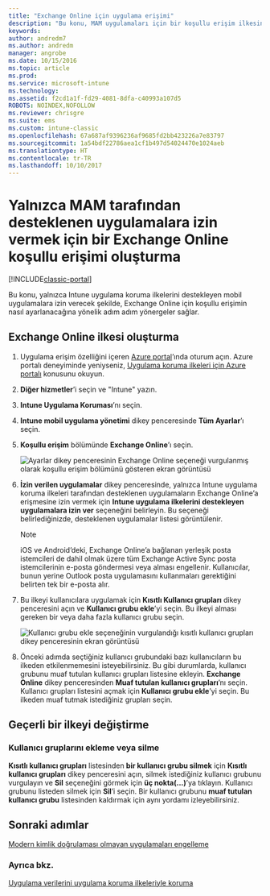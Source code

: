 ```yaml
---
title: "Exchange Online için uygulama erişimi"
description: "Bu konu, MAM uygulamaları için bir koşullu erişim ilkesini nasıl yapılandırabileceğinizi açıklar."
keywords: 
author: andredm7
ms.author: andredm
manager: angrobe
ms.date: 10/15/2016
ms.topic: article
ms.prod: 
ms.service: microsoft-intune
ms.technology: 
ms.assetid: f2cd1a1f-fd29-4081-8dfa-c40993a107d5
ROBOTS: NOINDEX,NOFOLLOW
ms.reviewer: chrisgre
ms.suite: ems
ms.custom: intune-classic
ms.openlocfilehash: 67a687af9396236af9685fd2bb423226a7e83797
ms.sourcegitcommit: 1a54bdf22786aea1cf1b497d54024470e1024aeb
ms.translationtype: HT
ms.contentlocale: tr-TR
ms.lasthandoff: 10/10/2017
---
```

# <a name="create-an-exchange-online-conditional-access-to-only-allow-apps-supported-by-mam"></a>Yalnızca MAM tarafından desteklenen uygulamalara izin vermek için bir Exchange Online koşullu erişimi oluşturma

[!INCLUDE[classic-portal](../includes/classic-portal.md)]

Bu konu, yalnızca Intune uygulama koruma ilkelerini destekleyen mobil uygulamalara izin verecek şekilde, Exchange Online için koşullu erişimin nasıl ayarlanacağına yönelik adım adım yönergeler sağlar.


## <a name="create-an-exchange-online-policy"></a>Exchange Online ilkesi oluşturma
1.  Uygulama erişim özelliğini içeren [Azure portal](https://portal.azure.com)’ında oturum açın. Azure portalı deneyiminde yeniyseniz, [Uygulama koruma ilkeleri için Azure portalı](azure-portal-for-microsoft-intune-mam-policies.md) konusunu okuyun.

2.  **Diğer hizmetler**’i seçin ve "Intune" yazın.

3.  **Intune Uygulama Koruması**’nı seçin.

4.  **Intune mobil uygulama yönetimi** dikey penceresinde **Tüm Ayarlar**’ı seçin.

5.  **Koşullu erişim** bölümünde **Exchange Online**’ı seçin.

    ![Ayarlar dikey penceresinin Exchange Online seçeneği vurgulanmış olarak koşullu erişim bölümünü gösteren ekran görüntüsü](../media/MAM-conditional-access-1.png)

6. **İzin verilen uygulamalar** dikey penceresinde, yalnızca Intune uygulama koruma ilkeleri tarafından desteklenen uygulamaların Exchange Online’a erişmesine izin vermek için **Intune uygulama ilkelerini destekleyen uygulamalara izin ver** seçeneğini belirleyin. Bu seçeneği belirlediğinizde, desteklenen uygulamalar listesi görüntülenir.

    >[!NOTE]
    >iOS ve Android’deki, Exchange Online’a bağlanan yerleşik posta istemcileri de dahil olmak üzere tüm Exchange Active Sync posta istemcilerinin e-posta göndermesi veya alması engellenir. Kullanıcılar, bunun yerine Outlook posta uygulamasını kullanmaları gerektiğini belirten tek bir e-posta alır.

7. Bu ilkeyi kullanıcılara uygulamak için **Kısıtlı Kullanıcı grupları** dikey penceresini açın ve **Kullanıcı grubu ekle**’yi seçin. Bu ilkeyi alması gereken bir veya daha fazla kullanıcı grubu seçin.

    ![Kullanıcı grubu ekle seçeneğinin vurgulandığı kısıtlı kullanıcı grupları dikey penceresinin ekran görüntüsü](../media/mam-ca-add-user-group.png)

8. Önceki adımda seçtiğiniz kullanıcı grubundaki bazı kullanıcıların bu ilkeden etkilenmemesini isteyebilirsiniz. Bu gibi durumlarda, kullanıcı grubunu muaf tutulan kullanıcı grupları listesine ekleyin. **Exchange Online** dikey penceresinden **Muaf tutulan kullanıcı grupları**’nı seçin. Kullanıcı grupları listesini açmak için **Kullanıcı grubu ekle**’yi seçin. Bu ilkeden muaf tutmak istediğiniz grupları seçin.  

## <a name="modify-an-existing-policy"></a>Geçerli bir ilkeyi değiştirme
### <a name="add-or-delete-user-groups"></a>Kullanıcı gruplarını ekleme veya silme

**Kısıtlı kullanıcı grupları** listesinden **bir kullanıcı grubu silmek** için **Kısıtlı kullanıcı grupları** dikey penceresini açın, silmek istediğiniz kullanıcı grubunu vurgulayın ve **Sil** seçeneğini görmek için **üç nokta(...)**’ya tıklayın. Kullanıcı grubunu listeden silmek için **Sil**’i seçin. Bir kullanıcı grubunu **muaf tutulan kullanıcı grubu** listesinden kaldırmak için aynı yordamı izleyebilirsiniz.


## <a name="next-steps"></a>Sonraki adımlar
[Modern kimlik doğrulaması olmayan uygulamaları engelleme](block-apps-with-no-modern-authentication.md)
### <a name="see-also"></a>Ayrıca bkz.
[Uygulama verilerini uygulama koruma ilkeleriyle koruma](protect-app-data-using-mobile-app-management-policies-with-microsoft-intune.md)
